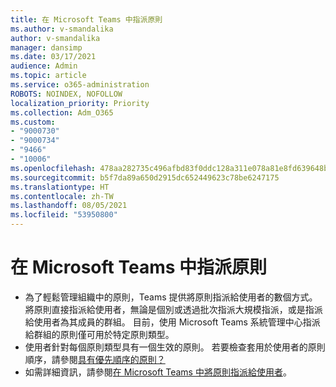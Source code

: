 ```yaml
---
title: 在 Microsoft Teams 中指派原則
ms.author: v-smandalika
author: v-smandalika
manager: dansimp
ms.date: 03/17/2021
audience: Admin
ms.topic: article
ms.service: o365-administration
ROBOTS: NOINDEX, NOFOLLOW
localization_priority: Priority
ms.collection: Adm_O365
ms.custom:
- "9000730"
- "9000734"
- "9466"
- "10006"
ms.openlocfilehash: 478aa282735c496afbd83f0ddc128a311e078a81e8fd639648b90a815b14c79c
ms.sourcegitcommit: b5f7da89a650d2915dc652449623c78be6247175
ms.translationtype: HT
ms.contentlocale: zh-TW
ms.lasthandoff: 08/05/2021
ms.locfileid: "53950800"
---
```

# <a name="assign-policies-in-microsoft-teams"></a>在 Microsoft Teams 中指派原則

- 為了輕鬆管理組織中的原則，Teams 提供將原則指派給使用者的數個方式。 將原則直接指派給使用者，無論是個別或透過批次指派大規模指派，或是指派給使用者為其成員的群組。  目前，使用 Microsoft Teams 系統管理中心指派給群組的原則僅可用於特定原則類型。 
- 使用者針對每個原則類型具有一個生效的原則。 若要檢查套用於使用者的原則順序，請參閱[具有優先順序的原則？](https://docs.microsoft.com/microsoftteams/assign-policies#which-policy-takes-precedence)
- 如需詳細資訊，請參閱[在 Microsoft Teams 中將原則指派給使用者](https://docs.microsoft.com/microsoftteams/assign-policies)。
